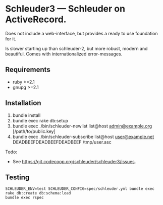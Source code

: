 Schleuder3 — Schleuder on ActiveRecord.
======================================

Does not include a web-interface, but provides a ready to use foundation for it.

Is slower starting up than schleuder-2, but more robust, modern and beautiful.
Comes with internationalized error-messages.

Requirements
------------
* ruby  >=2.1
* gnupg >=2.1

Installation
------------
1. bundle install
2. bundle exec rake db:setup
3. bundle exec ./bin/schleuder-newlist list@host admin@example.org [/path/to/public.key]
4. bundle exec ./bin/schleuder-subscribe list@host user@example.net DEADBEEFDEADBEEFDEADBEEF /tmp/user.asc

Todo:
* See <https://git.codecoop.org/schleuder/schleuder3/issues>.

Testing
-------

    SCHLEUDER_ENV=test SCHLEUDER_CONFIG=spec/schleuder.yml bundle exec rake db:create db:schema:load
    bundle exec rspec
